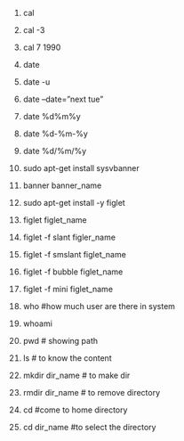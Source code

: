1.    cal
2.    cal -3
3.    cal 7 1990
4.    date
5.    date -u
6.    date –date=”next tue”
7.    date %d%m%y
8.    date %d-%m-%y
9.    date %d/%m/%y
10.  sudo apt-get install sysvbanner
11.  banner banner_name
12.  sudo apt-get install -y figlet
13.  figlet figlet_name
14.  figlet -f slant figler_name
15.  figlet -f smslant figlet_name
16.  figlet -f bubble figlet_name
17.  figlet -f mini figlet_name

18.  who                    #how much user are there in system
19.  whoami
20.  pwd                     # showing path
21.  ls                          # to know the content
22.  mkdir dir_name   # to make dir
23.  rmdir dir_name    # to remove directory
24.  cd                         #come to home directory
25.  cd dir_name         #to select the directory
